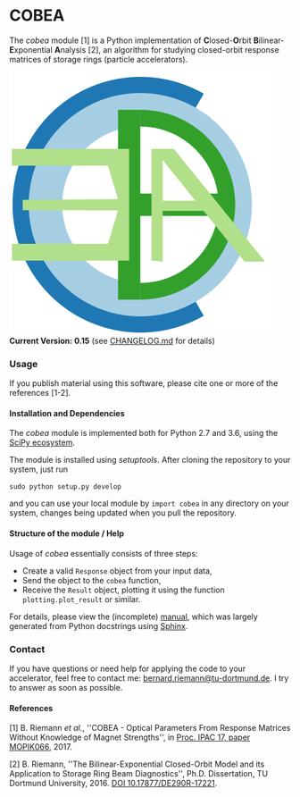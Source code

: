 # COBEA #

The _cobea_ module [1] is a Python implementation of **C**losed-**O**rbit **B**ilinear-**E**xponential **A**nalysis [2], an algorithm for studying closed-orbit response matrices of storage rings (particle accelerators).

![COBEA Logo](doc/cobea-logo.svg) **Current Version: 0.15** (see [CHANGELOG.md](CHANGELOG.md) for details)

### Usage ###

If you publish material using this software, please cite one or more of the references [1-2].

#### Installation and Dependencies ####

The _cobea_ module is implemented both for Python 2.7 and 3.6, using the [SciPy ecosystem](https://www.scipy.org).

The module is installed using _setuptools_. After cloning the repository to your system, just run

    sudo python setup.py develop

and you can use your local module by `import cobea` in any directory on your system, changes being updated when you pull the repository.

#### Structure of the module / Help ####

Usage of _cobea_ essentially consists of three steps:

* Create a valid `Response` object from your input data,
* Send the object to the `cobea` function,
* Receive the `Result` object, plotting it using the function `plotting.plot_result` or similar.

For details, please view the (incomplete) [manual](doc/manual.pdf), which was largely generated from Python docstrings using [Sphinx](http://www.sphinx-doc.org).

### Contact ###

If you have questions or need help for applying the code to your accelerator, feel free to contact me: <bernard.riemann@tu-dortmund.de>. I try to answer as soon as possible.

#### References ####

[1] B. Riemann _et al._, ''COBEA - Optical Parameters From Response Matrices Without Knowledge of Magnet Strengths'', in [Proc. IPAC 17, paper MOPIK066](http://accelconf.web.cern.ch/AccelConf/ipac2017/papers/mopik066.pdf), 2017.

[2] B. Riemann, ''The Bilinear-Exponential Closed-Orbit Model and its Application to Storage Ring Beam Diagnostics'', Ph.D. Dissertation, TU Dortmund University, 2016. [DOI 10.17877/DE290R-17221](http://dx.doi.org/10.17877/DE290R-17221).
